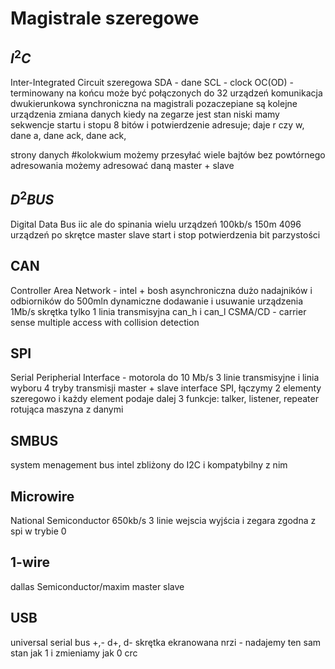 # Magistrale szeregowe

## $I^2C$
Inter-Integrated Circuit
szeregowa
SDA - dane 
SCL - clock
OC(OD) - terminowany na końcu
może być połączonych do 32 urządzeń
komunikacja dwukierunkowa synchroniczna
na magistrali pozaczepiane są kolejne urządzenia
zmiana danych kiedy na zegarze jest stan niski
mamy sekwencje startu i stopu
8 bitów i potwierdzenie
adresuje; daje r czy w, dane a, dane ack, dane ack,

strony danych #kolokwium 
możemy przesyłać wiele bajtów bez powtórnego adresowania
możemy adresować daną
master + slave


## $D^2BUS$
Digital Data Bus
iic ale do spinania wielu urządzeń
100kb/s
150m
4096 urządzeń
po skrętce
master slave
start i stop
potwierdzenia
bit parzystości

## CAN
Controller Area Network - intel + bosh
asynchroniczna
dużo nadajników i odbiorników do 500mln
dynamiczne dodawanie i usuwanie urządzenia
1Mb/s
skrętka
tylko 1 linia transmisyjna can_h i can_l
CSMA/CD - carrier sense multiple access with collision detection


## SPI
Serial Peripherial Interface - motorola
do 10 Mb/s
3 linie transmisyjne i linia wyboru
4 tryby transmisji
master + slave
interface SPI, łączymy 2 elementy szeregowo i każdy element podaje dalej
3 funkcje: talker, listener, repeater
rotująca maszyna z danymi

## SMBUS
system menagement bus intel
zbliżony do I2C i kompatybilny z nim

## Microwire
National Semiconductor
650kb/s
3 linie wejscia wyjścia i zegara
zgodna z spi w trybie 0

## 1-wire
dallas Semiconductor/maxim
master slave

## USB
universal serial bus
+,- d+, d-
skrętka ekranowana
nrzi - nadajemy ten sam stan jak 1 i zmieniamy jak 0
crc
